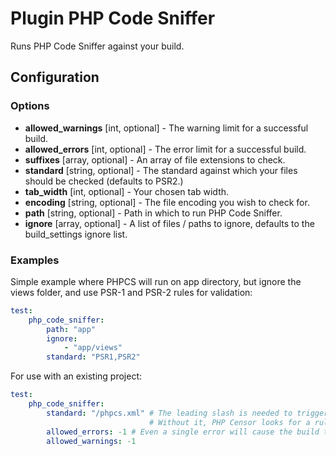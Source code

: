 Plugin PHP Code Sniffer
=======================

Runs PHP Code Sniffer against your build.

Configuration
-------------

### Options

* **allowed_warnings** [int, optional] - The warning limit for a successful build.
* **allowed_errors** [int, optional] - The error limit for a successful build.
* **suffixes** [array, optional] - An array of file extensions to check.
* **standard** [string, optional] - The standard against which your files should be checked (defaults to PSR2.)
* **tab_width** [int, optional] - Your chosen tab width.
* **encoding** [string, optional] - The file encoding you wish to check for.
* **path** [string, optional] - Path in which to run PHP Code Sniffer.
* **ignore** [array, optional] - A list of files / paths to ignore, defaults to the build_settings ignore list.

### Examples

Simple example where PHPCS will run on app directory, but ignore the views folder, and use PSR-1 and PSR-2 rules for validation:
```yml
test:
    php_code_sniffer:
        path: "app"
        ignore:
            - "app/views"
        standard: "PSR1,PSR2"
```

For use with an existing project:
```yml
test:
    php_code_sniffer:
        standard: "/phpcs.xml" # The leading slash is needed to trigger an external ruleset.
                               # Without it, PHP Censor looks for a rule named "phpcs.xml"
        allowed_errors: -1 # Even a single error will cause the build to fail. -1 = unlimited
        allowed_warnings: -1
```
